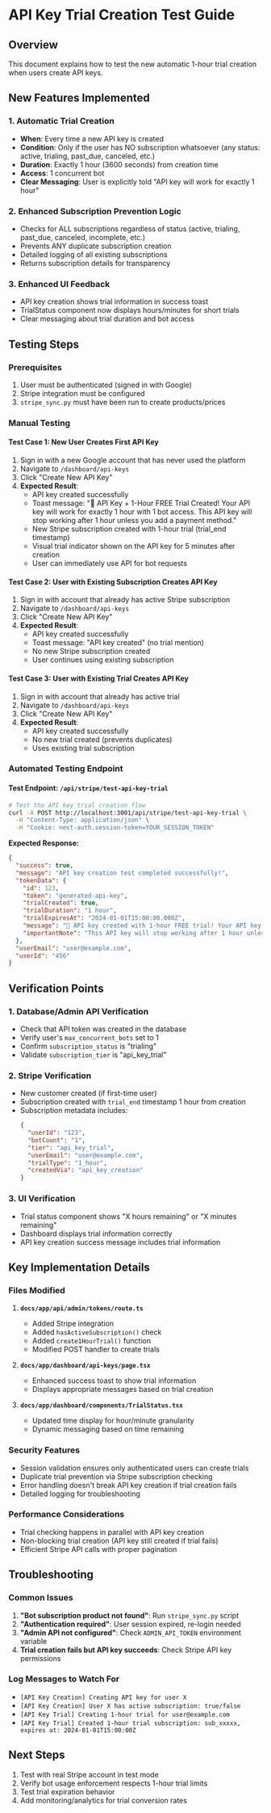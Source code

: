 # API Key Trial Creation Test Guide

## Overview
This document explains how to test the new automatic 1-hour trial creation when users create API keys.

## New Features Implemented

### 1. Automatic Trial Creation
- **When**: Every time a new API key is created 
- **Condition**: Only if the user has NO subscription whatsoever (any status: active, trialing, past_due, canceled, etc.)
- **Duration**: Exactly 1 hour (3600 seconds) from creation time
- **Access**: 1 concurrent bot
- **Clear Messaging**: User is explicitly told "API key will work for exactly 1 hour"

### 2. Enhanced Subscription Prevention Logic
- Checks for ALL subscriptions regardless of status (active, trialing, past_due, canceled, incomplete, etc.)
- Prevents ANY duplicate subscription creation
- Detailed logging of all existing subscriptions
- Returns subscription details for transparency

### 3. Enhanced UI Feedback
- API key creation shows trial information in success toast
- TrialStatus component now displays hours/minutes for short trials
- Clear messaging about trial duration and bot access

## Testing Steps

### Prerequisites
1. User must be authenticated (signed in with Google)
2. Stripe integration must be configured
3. `stripe_sync.py` must have been run to create products/prices

### Manual Testing

#### Test Case 1: New User Creates First API Key
1. Sign in with a new Google account that has never used the platform
2. Navigate to `/dashboard/api-keys`
3. Click "Create New API Key"
4. **Expected Result**: 
   - API key created successfully
   - Toast message: "🎉 API Key + 1-Hour FREE Trial Created! Your API key will work for exactly 1 hour with 1 bot access. This API key will stop working after 1 hour unless you add a payment method."
   - New Stripe subscription created with 1-hour trial (trial_end timestamp)
   - Visual trial indicator shown on the API key for 5 minutes after creation
   - User can immediately use API for bot requests

#### Test Case 2: User with Existing Subscription Creates API Key
1. Sign in with account that already has active Stripe subscription
2. Navigate to `/dashboard/api-keys`
3. Click "Create New API Key"
4. **Expected Result**:
   - API key created successfully
   - Toast message: "API key created" (no trial mention)
   - No new Stripe subscription created
   - User continues using existing subscription

#### Test Case 3: User with Existing Trial Creates API Key
1. Sign in with account that already has active trial
2. Navigate to `/dashboard/api-keys`  
3. Click "Create New API Key"
4. **Expected Result**:
   - API key created successfully
   - No new trial created (prevents duplicates)
   - Uses existing trial subscription

### Automated Testing Endpoint

#### Test Endpoint: `/api/stripe/test-api-key-trial`
```bash
# Test the API key trial creation flow
curl -X POST http://localhost:3001/api/stripe/test-api-key-trial \
  -H "Content-Type: application/json" \
  -H "Cookie: next-auth.session-token=YOUR_SESSION_TOKEN"
```

**Expected Response:**
```json
{
  "success": true,
  "message": "API key creation test completed successfully!",
  "tokenData": {
    "id": 123,
    "token": "generated-api-key",
    "trialCreated": true,
    "trialDuration": "1 hour",
    "trialExpiresAt": "2024-01-01T15:00:00.000Z",
    "message": "🎉 API key created with 1-hour FREE trial! Your API key will work for exactly 1 hour with access to 1 bot. Start using it immediately!",
    "importantNote": "This API key will stop working after 1 hour unless you add a payment method."
  },
  "userEmail": "user@example.com",
  "userId": "456"
}
```

## Verification Points

### 1. Database/Admin API Verification
- Check that API token was created in the database
- Verify user's `max_concurrent_bots` set to 1
- Confirm `subscription_status` is "trialing"
- Validate `subscription_tier` is "api_key_trial"

### 2. Stripe Verification
- New customer created (if first-time user)
- Subscription created with `trial_end` timestamp 1 hour from creation
- Subscription metadata includes:
  ```json
  {
    "userId": "123",
    "botCount": "1", 
    "tier": "api_key_trial",
    "userEmail": "user@example.com",
    "trialType": "1_hour",
    "createdVia": "api_key_creation"
  }
  ```

### 3. UI Verification
- Trial status component shows "X hours remaining" or "X minutes remaining"
- Dashboard displays trial information correctly
- API key creation success message includes trial information

## Key Implementation Details

### Files Modified
1. **`docs/app/api/admin/tokens/route.ts`**
   - Added Stripe integration
   - Added `hasActiveSubscription()` check
   - Added `create1HourTrial()` function
   - Modified POST handler to create trials

2. **`docs/app/dashboard/api-keys/page.tsx`**
   - Enhanced success toast to show trial information
   - Displays appropriate messages based on trial creation

3. **`docs/app/dashboard/components/TrialStatus.tsx`**
   - Updated time display for hour/minute granularity
   - Dynamic messaging based on time remaining

### Security Features
- Session validation ensures only authenticated users can create trials
- Duplicate trial prevention via Stripe subscription checking
- Error handling doesn't break API key creation if trial creation fails
- Detailed logging for troubleshooting

### Performance Considerations
- Trial checking happens in parallel with API key creation
- Non-blocking trial creation (API key still created if trial fails)
- Efficient Stripe API calls with proper pagination

## Troubleshooting

### Common Issues
1. **"Bot subscription product not found"**: Run `stripe_sync.py` script
2. **"Authentication required"**: User session expired, re-login needed  
3. **"Admin API not configured"**: Check `ADMIN_API_TOKEN` environment variable
4. **Trial creation fails but API key succeeds**: Check Stripe API key permissions

### Log Messages to Watch For
- `[API Key Creation] Creating API key for user X`
- `[API Key Creation] User X has active subscription: true/false`  
- `[API Key Trial] Creating 1-hour trial for user@example.com`
- `[API Key Trial] Created 1-hour trial subscription: sub_xxxxx, expires at: 2024-01-01T15:00:00Z`

## Next Steps
1. Test with real Stripe account in test mode
2. Verify bot usage enforcement respects 1-hour trial limits
3. Test trial expiration behavior  
4. Add monitoring/analytics for trial conversion rates